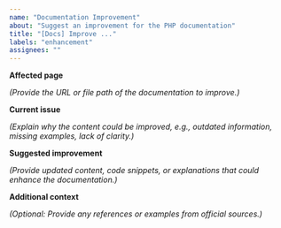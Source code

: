 ```yaml
---
name: "Documentation Improvement"
about: "Suggest an improvement for the PHP documentation"
title: "[Docs] Improve ..."
labels: "enhancement"
assignees: ""
---
```


**Affected page**

_(Provide the URL or file path of the documentation to improve.)_

**Current issue**

_(Explain why the content could be improved, e.g., outdated information, missing examples, lack of clarity.)_

**Suggested improvement**

_(Provide updated content, code snippets, or explanations that could enhance the documentation.)_

**Additional context**

_(Optional: Provide any references or examples from official sources.)_
